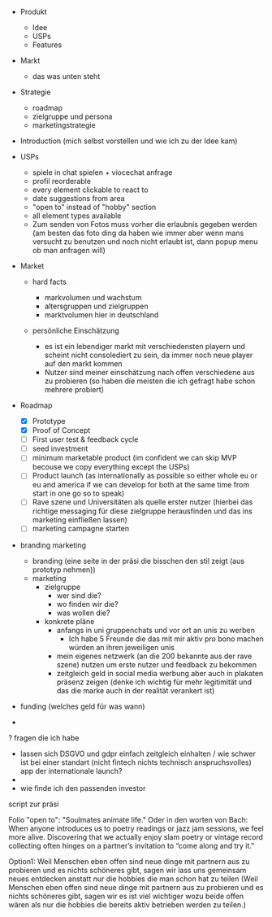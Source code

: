 - Produkt 
	- Idee
	- USPs
	- Features
- Markt
	- das was unten steht
- Strategie
	- roadmap
	- zielgruppe und persona
	- marketingstrategie

- Introduction (mich selbst vorstellen und wie ich zu der Idee kam)

- USPs
	- spiele in chat spielen + viocechat anfrage
	- profil reorderable
	- every element clickable to react to
	- date suggestions from area 
	- "open to" instead of "hobby" section
	- all element types available
	- Zum senden von Fotos muss vorher die erlaubnis gegeben werden (am besten das foto ding da haben wie immer aber wenn mans versucht zu benutzen und noch nicht erlaubt ist, dann popup menu ob man anfragen will)

- Market
	- hard facts
		- markvolumen und wachstum
		- altersgruppen und zielgruppen
		- marktvolumen hier in deutschland

	- persönliche Einschätzung
		- es ist ein lebendiger markt mit verschiedensten playern und scheint nicht consolediert zu sein, da immer noch neue player auf den markt kommen
		- Nutzer sind meiner einschätzung nach offen verschiedene aus zu probieren (so haben die meisten die ich gefragt habe schon mehrere probiert)

- Roadmap
	-  [x] Prototype
	-  [x] Proof of Concept 
	-  [ ] First user test & feedback cycle
	-  [ ] seed investment
	-  [ ] minimum marketable product (im confident we can skip MVP becouse we copy everything except the USPs)
	-  [ ] Product launch (as internationally as possible so either whole eu or eu and america if we can develop for both at the same time from start in one go so to speak)
	-  [ ] Rave szene und Universitäten als quelle erster nutzer (hierbei das richtige messaging für diese zielgruppe herausfinden und das ins marketing einfließen lassen)
	-  [ ] marketing campagne starten

- branding marketing 
	- branding (eine seite in der präsi die bisschen den stil zeigt (aus prototyp nehmen))
	- marketing
		- zielgruppe 
			- wer sind die?
			- wo finden wir die?
			- was wollen die?
		- konkrete pläne
			- anfangs in uni gruppenchats und vor ort an unis zu werben 
				- Ich habe 5 Freunde die das mit mir aktiv pro bono machen würden an ihren jeweiligen unis
			- mein eigenes netzwerk (an die 200 bekannte aus der rave szene) nutzen um erste nutzer und feedback zu bekommen
			- zeitgleich geld in social media werbung aber auch in plakaten präsenz zeigen (denke ich wichtig für mehr legitimität und das die marke auch in der realität verankert ist) 

- funding (welches geld für was wann)

- 

? fragen die ich habe
- lassen sich DSGVO und gdpr einfach zeitgleich einhalten / wie schwer ist bei einer standart (nicht fintech nichts technisch anspruchsvolles) app der internationale launch?
- 
- wie finde ich den passenden investor


script zur präsi

Folio "open to":
"Soulmates animate life." Oder in den worten von Bach:
When anyone introduces us to poetry readings or jazz jam sessions, we feel more alive. Discovering that we actually enjoy slam poetry or vintage record collecting often hinges on a partner’s invitation to “come along and try it.”

Option1: Weil Menschen eben offen sind neue dinge mit partnern aus zu probieren und es nichts schöneres gibt, sagen wir lass uns gemeinsam neues entdecken anstatt nur die hobbies die man schon hat zu teilen
(Weil Menschen eben offen sind neue dinge mit partnern aus zu probieren und es nichts schöneres gibt, sagen wir es ist viel wichtiger wozu beide offen wären als nur die hobbies die bereits aktiv betrieben werden zu teilen.)